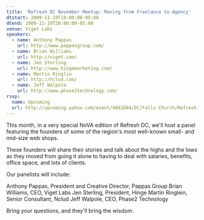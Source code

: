 ```yaml
---
title: 'Refresh DC November Meetup: Moving from Freelance to Agency'
dtstart: 2009-11-19T19:00:00-05:00
dtend: 2009-11-19T20:00:00-05:00
venue: Viget Labs
speakers:
  - name: Anthony Pappas
    url: http://www.pappasgroup.com/
  - name: Brian Williams
    url: http://viget.com/
  - name: Jen Sterling
    url: http://www.hingemarketing.com/
  - name: Martin Ringlin
    url: http://nclud.com/
  - name: Jeff Walpole
    url: http://www.phase2technology.com/
rsvp:
  name: Upcoming
  url: http://upcoming.yahoo.com/event/4882604/DC/Falls-Church/Refresh-DC-November-Meetup-Moving-from-Freelance-to-Agency/Viget-Labs/
---
```


This month, in a very special NoVA edition of Refresh DC, we'll host a panel featuring the founders of some of the region's most well-known small- and mid-size web shops.

These founders will share their stories and talk about the highs and the lows as they moved from going it alone to having to deal with salaries, benefits, office space, and lots of clients.

Our panelists will include:

Anthony Pappas, President and Creative Director, Pappas Group
Brian Williams, CEO, Viget Labs
Jen Sterling, President, Hinge
Martin Ringlein, Senior Consultant, Nclud
Jeff Walpole, CEO, Phase2 Technology

Bring your questions, and they'll bring the wisdom.
